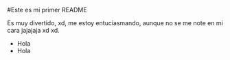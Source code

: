#Este  es mi  primer README

Es muy divertido, xd, me  estoy  entuciasmando,  aunque  no  se me  note en  mi cara jajajaja xd xd.

* Hola
* Hola
